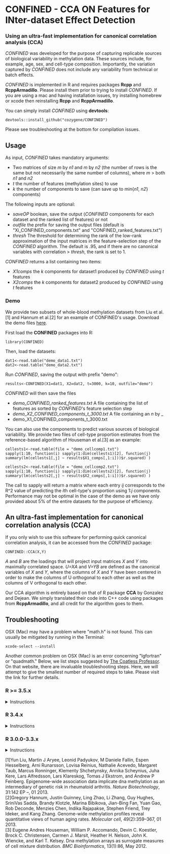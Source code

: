 # CONFINED - CCA ON Features for INter-dataset Effect Detection
### Using an ultra-fast implementation for canonical correlation analysis (CCA)
*CONFINED* was developed for the purpose of capturing replicable sources of biological variability in methylation data. These sources include, for example, age, sex, and cell-type composition. Importantly, the variation captured by *CONFINED* does not include any variability from technical or batch effects.

*CONFINED* is implemented in R and requires packages **Rcpp** and **RcppArmadillo**. Please install them prior to trying to install *CONFINED*. If you are using a mac and having installation issues, try installing homebrew or xcode then reinstalling **Rcpp** and **RcppArmadillo**. 

You can simply install *CONFINED* using **devtools**:
```
devtools::install_github("cozygene/CONFINED")
```
Please see troubleshooting at the bottom for compilation issues.


## Usage
As input, *CONFINED* takes mandatory arguments:
- Two matrices of size _m_ by _n1_ and _m_ by _n2_ (the number of rows is the same but not necessarily the same number of columns), where _m_ > both _n1_ and _n2_
-  _t_ the number of features (methylation sites) to use
-  _k_ the number of components to save (can save up to min{_n1_, _n2_} components)

The following inputs are optional:
-  _saveOP_ boolean, save the output (_CONFINED_ components for each dataset and the ranked list of features) or not 
-  _outfile_ the prefix for saving the output files (default is "Xi_CONFINED_components.txt" and "CONFINED_ranked_features.txt")
-  _thresh_ The threshold for determining the rank of the low-rank approximation of the input matrices in the feature-selection step of the _CONFINED_ algorithm. The default is .95, and if there are no canonical variables with correlation > _thresh_, the rank is set to 1.

*CONFINED* returns a list containing two items:
-  _X1comps_ the _k_ components for dataset1 produced by _CONFINED_ using _t_ features
-  _X2comps_ the _k_ components for dataset2 produced by _CONFINED_ using _t_ features

### Demo
We provide two subsets of whole-blood methylation datasets from Liu et al.[1] and Hannum et al.[2] for an example of CONFINED's usage. Download the demo files <a href="https://mj-thompson.github.io/data/CONFINED_demo.zip">here</a>.

First load the **CONFINED** packages into R:
```
library(CONFINED)
```

Then, load the datasets:
```
dat1<-read.table("demo_data1.txt")
dat2<-read.table("demo_data2.txt")
```

Run _CONFINED_, saving the output with prefix "demo":
```
results<-CONFINED(X1=dat1, X2=dat2, t=3000, k=10, outfile="demo")
```

_CONFINED_ will then save the files
-  *demo_CONFINED_ranked_features.txt* A file containing the list of features as sorted by *CONFINED*'s feature selection step
-  *demo_X2_CONFINED_components_t_3000.txt* A file containing an _n_ by _
-  demo_X1_CONFINED_components_t_3000.txt

You can also use the components to predict various sources of biological variability. We provide two files of cell-type proportion estimates from the reference-based algorithm of Houseman et al.[3] as an example:
```
cellests1<-read.table(file = "demo_cellcomp1.txt")
sapply(1:10, function(i) sapply(1:dim(cellests1)[2], function(j) summary(lm(cellests1[,j] ~ results$X1_comps[,1:i]))$r.squared) )

cellests2<-read.table(file = "demo_cellcomp2.txt")
sapply(1:10, function(i) sapply(1:dim(cellests2)[2], function(j) summary(lm(cellests2[,j] ~ results$X2_comps[,1:i]))$r.squared) )
```
The call to sapply will return a matrix where each entry _ij_ corresponds to the R^2 value of predicting the *i*th cell-type's proportion using 1:_j_ components. Performance may not be optimal in the case of the demo as we have only provided about 5% of the entire datasets for the purpose of efficiency.


## An ultra-fast implementation for canonical correlation analysis (CCA)
If you only wish to use this software for performing quick canonical correlation analysis, it can be accessed from the *CONFINED* package:
```
CONFINED::CCA(X,Y)
```
_A_ and _B_ are the loadings that will project input matrices _X_ and _Y_ into maximally correlated space. _U=XA_ and _V=YB_ are defined as the canonical variables of _X_ and _Y_, where the columns of _X_ and _Y_ have been centered in order to make the columns of U orthogonal to each other as well as the columns of V orthogonal to each other. 

Our CCA algorithm is entirely based on that of R package **CCA** by Gonzalez and Dejean. We simply translated their code into C++ code using packages from **RcppArmadillo**, and all credit for the algorithm goes to them.


## Troubleshooting
OSX (Mac) may have a problem where "math.h" is not found. This can usually be mitigated by running in the Terminal:
```
xcode-select --install
```

Another common problem on OSX (Mac) is an error concerning "lgfortran" or "quadmath." Below, we list steps suggested by [The Coatless Professor](https://thecoatlessprofessor.com/programming/r-compiler-tools-for-rcpp-on-macos/). On that website, there are invaluable troubleshooting steps. Here, we will attempt to give the smallest number of required steps to take. Please visit the link for further details.
### R >= 3.5.x
<details><summary>Instructions</summary>
Copy and paste this into your Terminal window:

``` 
########### Xcode CLI

# Headless install of Xcode CLI
# Based on a script by Timothy Sutton, MIT licensed 2013 - 2014
# The code used is given at:
# https://github.com/timsutton/osx-vm-templates/blob/ce8df8a7468faa7c5312444ece1b977c1b2f77a4/scripts/xcode-cli-tools.sh#L8-L14

# Check if the Xcode CLI tool directory exists.
# See technical note: https://developer.apple.com/library/content/technotes/tn2339/_index.html#//apple_ref/doc/uid/DTS40014588-CH1-WHAT_IS_THE_COMMAND_LINE_TOOLS_PACKAGE_
# Note: This is not a rigorous check... So, if a user has deleted contents
# inside the folder but left the folder intact, then this will _not_ trigger
# an installation
if [ ! -d "/Library/Developer/CommandLineTools" ]; then

  # Create a temporary file for the header
  touch /tmp/.com.apple.dt.CommandLineTools.installondemand.in-progress

  # Figure out the correct Xcode CLI for the given mac OS
  PROD=$(sudo softwareupdate -l |
    grep "\*.*Command Line" |
    tail -n 1 | awk -F"*" '{print $2}' |
    sed -e 's/^ *//' |
    tr -d '\n')

  # Install Xcode CLI    
  sudo softwareupdate -i "$PROD" --verbose;

  rm -rf /tmp/.com.apple.dt.CommandLineTools.installondemand.in-progress
else
  echo "Xcode CLI is installed..."  
fi

########### clang6

# Download and Install the clang6 binary 
# Download ~440mb -> 2 gb installed
curl -O https://cran.r-project.org/bin/macosx/tools/clang-6.0.0.pkg
sudo installer -pkg clang-6.0.0.pkg -target /
```
Enter your password, then enter:
```
rm -rf clang-6.0.0.pkg

# Create an R environment file if it doesn't exist to store a modified path
# VARIABLE
if [ ! -e "~/.Renviron" ] ; then
   touch ~/.Renviron
fi

# Add the clang6 binary path to R's local paths
echo 'PATH="/usr/local/clang6/bin:${PATH}"' >> ~/.Renviron

########### gfortran

# Download and install the gfortran used in R 3.5.0
curl -O https://cloud.r-project.org/bin/macosx/tools/gfortran-6.1.pkg
sudo installer -pkg gfortran-6.1.pkg -target /
```
Enter your password once more (if prompted), and lastly:
```
rm -rf gfortran-6.1.pkg

# Establish a symlink of gfortran into /usr/local/bin
sudo ln -s /usr/local/gfortran/bin/gfortran /usr/local/bin/gfortran
```

If the above does not work and you've upgraded from R 3.0.0-3.3.3, try removing the old gfortran build, then reinstall the latest gfortran build:
```
# Download installer into working directory
curl -O http://r.research.att.com/libs/gfortran-4.8.2-darwin13.tar.bz2

# Remove _files_ associated with the binary
for file in $(tar tfz gfortran-4.8.2-darwin13.tar.bz2); do
sudo rm -f /$file; 
done

# Remove empty _folders_ associated with the binary
for file in $(tar tfz gfortran-4.8.2-darwin13.tar.bz2); do 
sudo rmdir -p /$file; 
done

# Delete the installer
rm -rf gfortran-4.8.2-darwin13.tar.bz2

# Run the above step again
curl -O https://cloud.r-project.org/bin/macosx/tools/gfortran-6.1.pkg
sudo installer -pkg gfortran-6.1.pkg -target /
rm -rf gfortran-6.1.pkg

# Establish a symlink of gfortran into /usr/local/bin
sudo ln -s /usr/local/gfortran/bin/gfortran /usr/local/bin/gfortran
```

Now, return to R and try installing *CONFINED* using:
```
devtools::install_github("cozygene/CONFINED")
```

</p>
</details>

### R 3.4.x
<details><summary>Instructions</summary>
The same link from the 3.5.x section will still be of help. You may try installing <a href="https://github.com/rmacoslib/r-macos-rtools/releases/download/v1.1.0/macos-rtools-1.1.0.pkg">these tools</a> from The coatless professor.

Now, return to R and try installing *CONFINED* using:
```
devtools::install_github("cozygene/CONFINED")
```

</p>
</details>


### R 3.0.0-3.3.x
<details><summary>Instructions</summary>

Detailed instructions are provided by The coatless professor [here](https://thecoatlessprofessor.com/programming/r-compiler-tools-for-rcpp-on-os-x-before-r-3.4.0/).
Open the terminal and make sure xcode and gcc are installed:
```
xcode-select --install
```
Choose "Install" and verify that it was installed:
```
gcc --version
```
Now type:
```
cd /Applications/Utilities
curl -O http://r.research.att.com/libs/gfortran-4.8.2-darwin13.tar.bz2
sudo tar fvxz gfortran-4.8.2-darwin13.tar.bz2 -C /
```
Now, return to R and try installing *CONFINED* using:
```
devtools::install_github("cozygene/CONFINED")
```

</p>
</details>
  
  

  
[1]Yun  Liu,  Martin  J  Aryee,  Leonid  Padyukov,  M  Daniele  Fallin,  Espen  Hesselberg,  Arni Runarsson,  Lovisa  Reinius,  Nathalie  Acevedo,  Margaret  Taub,  Marcus  Ronninger,  Klementy  Shchetynsky,  Annika  Scheynius,  Juha  Kere,  Lars  Alfredsson,  Lars  Klareskog,
Tomas  J  Ekstrom,  and  Andrew  P  Feinberg.   Epigenome-wide association  data  implicate dna methylation as an intermediary of genetic risk in rheumatoid arthritis. *Nature Biotechnology*, 31:142 EP –, 01 2013.  
[2]Gregory  Hannum,  Justin  Guinney,  Ling  Zhao,  Li  Zhang,  Guy  Hughes,  SriniVas  Sadda, Brandy Klotzle, Marina Bibikova, Jian-Bing Fan, Yuan Gao, Rob Deconde, Menzies Chen, Indika Rajapakse, Stephen Friend, Trey Ideker, and Kang Zhang. Genome-wide methylation profiles reveal quantitative views of human aging rates. *Molecular  cell*, 49(2):359–367, 01 2013.  
[3] Eugene  Andres  Houseman,  William  P.  Accomando,  Devin  C.  Koestler,  Brock  C.  Christensen, Carmen J. Marsit, Heather H. Nelson, John K. Wiencke, and Karl T. Kelsey.  Dna methylation arrays as surrogate measures of cell mixture distribution. *BMC Bioinformatics*, 13(1):86, May 2012.  



